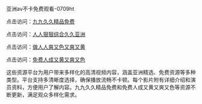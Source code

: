 亚洲av不卡免费观看-0709ht

点击访问：<a href="https://heiliaoow5kzm.pages.dev">九九久久精品免费</a>

点击访问：<a href="https://heiliao2dmwwy.pages.dev">人人狠狠综合久久亚洲</a>

点击访问：<a href="https://heiliaoll4qsx.pages.dev">做人人爽又色又爽又黄</a>

点击访问：<a href="https://heiliaowzu4ur.pages.dev">免费人成又黄又爽又色</a>

这些资源平台为用户带来多样化的高清视频内容，涵盖亚洲精选、免费资源等多种类型。平台支持多清晰度选择，确保播放流畅不卡顿。每个影片附有详细介绍和演员资料，方便用户了解内容。九九久久精品免费和免费人成又黄又爽又色等资源不断更新，满足观众多样化需求。

<span style="display:none;">[Canonical link](https://github.com/met20250709/met17 ）</span>
